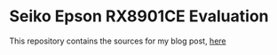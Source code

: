 # Seiko Epson RX8901CE Evaluation

This repository contains the sources for my blog post, [here](https://www.reidemeister.com/?p=565)
